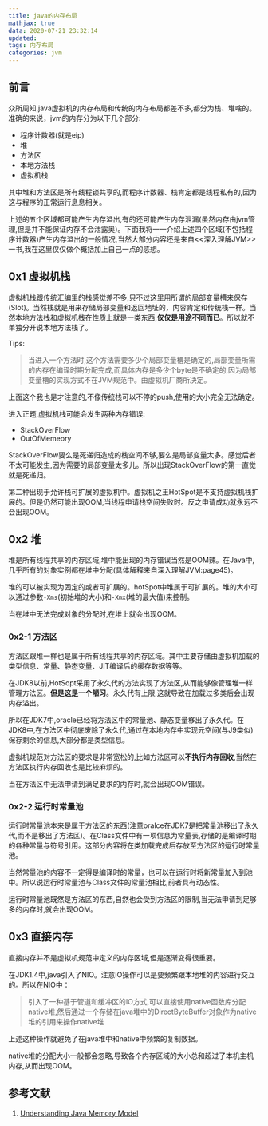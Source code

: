 ```yaml
---
title: java的内存布局
mathjax: true
data: 2020-07-21 23:32:14
updated:
tags: 内存布局
categories: jvm
---
```


## 前言

众所周知,java虚拟机的内存布局和传统的内存布局都差不多,都分为栈、堆啥的。准确的来说，jvm的内存分为以下几个部分:

- 程序计数器(就是eip)
- 堆
- 方法区
- 本地方法栈
- 虚拟机栈

其中堆和方法区是所有线程锁共享的,而程序计数器、栈肯定都是线程私有的,因为这与程序的正常运行息息相关。

上述的五个区域都可能产生内存溢出,有的还可能产生内存泄漏(虽然内存由jvm管理,但是并不能保证内存不会泄露奥)。下面我将一一介绍上述四个区域(不包括程序计数器)产生内存溢出的一般情况,当然大部分内容还是来自<<深入理解JVM>>一书,我在这里仅仅做个概括加上自己一点的感想。

## 0x1 虚拟机栈

虚拟机栈跟传统汇编里的栈感觉差不多,只不过这里用所谓的局部变量槽来保存(Slot)。当然栈就是用来存储局部变量和返回地址的，内容肯定和传统栈一样。当然本地方法栈和虚拟机栈在性质上就是一类东西,**仅仅是用途不同而已**。所以就不单独分开说本地方法栈了。

Tips:
> 当进入一个方法时,这个方法需要多少个局部变量槽是确定的,局部变量所需的内存在编译时期分配完成,而具体内存是多少个byte是不确定的,因为局部变量槽的实现方式不在JVM规范中。由虚拟机厂商所决定。

上面这个我也是才注意的,不像传统栈可以不停的push,使用的大小完全无法确定。

进入正题,虚拟机栈可能会发生两种内存错误:

- StackOverFlow
- OutOfMemeory

StackOverFlow要么是死递归造成的栈空间不够,要么是局部变量太多。感觉后者不太可能发生,因为需要的局部变量太多儿。所以出现StackOverFlow的第一直觉就是死递归。

第二种出现于允许栈可扩展的虚拟机中。虚拟机之王HotSpot是不支持虚拟机栈扩展的。但是仍然可能出现OOM,当线程申请栈空间失败时。反之申请成功就永远不会出现OOM。

## 0x2 堆

堆是所有线程共享的内存区域,堆中能出现的内存错误当然是OOM辣。在Java中,几乎所有的对象实例都在堆中分配(具体解释来自深入理解JVM:page45)。

堆的可以被实现为固定的或者可扩展的。hotSpot中堆属于可扩展的。堆的大小可以通过参数`-Xms`(初始堆的大小)和`-Xmx`(堆的最大值)来控制。

当在堆中无法完成对象的分配时,在堆上就会出现OOM。

### 0x2-1 方法区

方法区跟堆一样也是属于所有线程共享的内存区域。其中主要存储由虚拟机加载的类型信息、常量、静态变量、JIT编译后的缓存数据等等。

在JDK8以前,HotSopt采用了永久代的方法实现了方法区,从而能够像管理堆一样管理方法区。**但是这是一个陋习**。永久代有上限,这就导致在加载过多类后会出现内存溢出。

所以在JDK7中,oracle已经将方法区中的常量池、静态变量移出了永久代。在JDK8中,在方法区中彻底废除了永久代,通过在本地内存中实现元空间(与J9类似)保存剩余的信息,大部分都是类型信息。

虚拟机规范对方法区的要求是非常宽松的,比如方法区可以**不执行内存回收**,当然在方法区执行内存回收也是比较麻烦的。

当在方法区中无法申请到满足要求的内存时,就会出现OOM错误。

### 0x2-2 运行时常量池

运行时常量池本来是属于方法区的东西(注意oralce在JDK7是把常量池移出了永久代,而不是移出了方法区)。在Class文件中有一项信息为常量表,存储的是编译时期的各种常量与符号引用。这部分内容将在类加载完成后存放至方法区的运行时常量池。

当然常量池的内容不一定得是编译时的常量，也可以在运行时将新常量加入到池中。所以说运行时常量池与Class文件的常量池相比,前者具有动态性。

运行时常量池既然是方法区的东西,自然也会受到方法区的限制,当无法申请到足够多的内存时,就会出现OOM。

## 0x3 直接内存

直接内存并不是虚拟机规范中定义的内存区域,但是逐渐变得很重要。

在JDK1.4中,java引入了NIO。注意IO操作可以是要频繁跟本地堆的内容进行交互的。所以在NIO中：

> 引入了一种基于管道和缓冲区的IO方式,可以直接使用native函数库分配native堆,然后通过一个存储在java堆中的DirectByteBuffer对象作为native堆的引用来操作native堆

上述这种操作就避免了在java堆中和native中频繁的复制数据。

native堆的分配大小一般都会忽略,导致各个内存区域的大小总和超过了本机主机内存,从而出现OOM。

## 参考文献

1. [Understanding Java Memory Model](https://medium.com/platform-engineer/understanding-java-memory-model-1d0863f6d973)